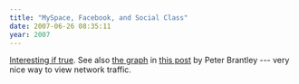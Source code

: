 ```yaml
---
title: "MySpace, Facebook, and Social Class"
date: 2007-06-26 08:35:11
year: 2007
---
```

<a href="http://www.danah.org/papers/essays/ClassDivisions.html">Interesting if true</a>.  See also <a href="http://radar.oreilly.com/UCB_mailvolume_200705.jpg">the graph</a> in <a href="http://radar.oreilly.com/archives/2007/06/facebook_in_the.html">this post</a> by Peter Brantley --- very nice way to view network traffic.

